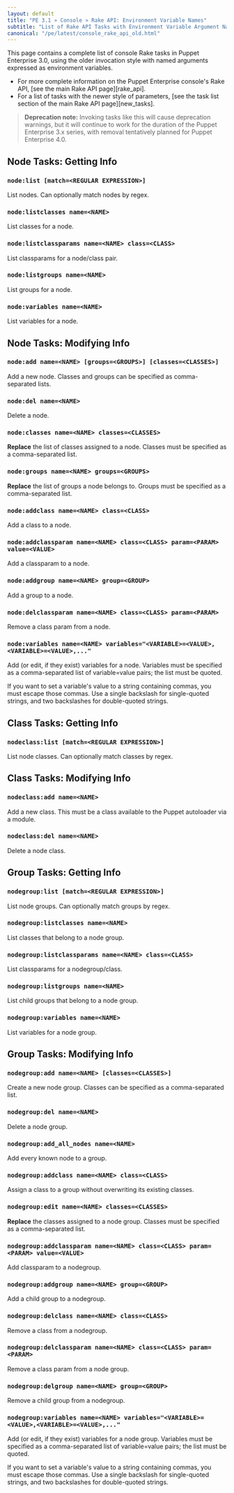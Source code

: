 ```yaml
---
layout: default
title: "PE 3.1 » Console » Rake API: Environment Variable Names"
subtitle: "List of Rake API Tasks with Environment Variable Argument Names"
canonical: "/pe/latest/console_rake_api_old.html"
---
```


This page contains a complete list of console Rake tasks in Puppet Enterprise 3.0, using the older invocation style with named arguments expressed as environment variables.

- For more complete information on the Puppet Enterprise console's Rake API, [see the main Rake API page][rake_api].
- For a list of tasks with the newer style of parameters, [see the task list section of the main Rake API page][new_tasks].

> **Deprecation note:** Invoking tasks like this will cause deprecation warnings, but it will continue to work for the duration of the Puppet Enterprise 3.x series, with removal tentatively planned for Puppet Enterprise 4.0.

Node Tasks: Getting Info
-----

### `node:list [match=<REGULAR EXPRESSION>]`

List nodes. Can optionally match nodes by regex.

### `node:listclasses name=<NAME>`

List classes for a node.

### `node:listclassparams name=<NAME> class=<CLASS>`

List classparams for a node/class pair.

### `node:listgroups name=<NAME>`

List groups for a node.

### `node:variables name=<NAME>`

List variables for a node.


Node Tasks: Modifying Info
-----

### `node:add name=<NAME> [groups=<GROUPS>] [classes=<CLASSES>]`

Add a new node. Classes and groups can be specified as comma-separated lists.

### `node:del name=<NAME>`

Delete a node.

### `node:classes name=<NAME> classes=<CLASSES>`

**Replace** the list of classes assigned to a node. Classes must be specified as a comma-separated list.

### `node:groups name=<NAME> groups=<GROUPS>`

**Replace** the list of groups a node belongs to. Groups must be specified as a comma-separated list.

### `node:addclass name=<NAME> class=<CLASS>`

Add a class to a node.

### `node:addclassparam name=<NAME> class=<CLASS> param=<PARAM> value=<VALUE>`

Add a classparam to a node.

### `node:addgroup name=<NAME> group=<GROUP>`

Add a group to a node.

### `node:delclassparam name=<NAME> class=<CLASS> param=<PARAM>`

Remove a class param from a node.

### `node:variables name=<NAME> variables="<VARIABLE>=<VALUE>,<VARIABLE>=<VALUE>,..."`

Add (or edit, if they exist) variables for a node. Variables must be specified as a comma-separated list of variable=value pairs; the list must be quoted.

If you want to set a variable's value to a string containing commas, you must escape those commas. Use a single backslash for single-quoted strings, and two backslashes for double-quoted strings.

Class Tasks: Getting Info
-----

### `nodeclass:list [match=<REGULAR EXPRESSION>]`

List node classes. Can optionally match classes by regex.

Class Tasks: Modifying Info
-----

### `nodeclass:add name=<NAME>`

Add a new class. This must be a class available to the Puppet autoloader via a module.

### `nodeclass:del name=<NAME>`

Delete a node class.

Group Tasks: Getting Info
-----

### `nodegroup:list [match=<REGULAR EXPRESSION>]`

List node groups. Can optionally match groups by regex.

### `nodegroup:listclasses name=<NAME>`

List classes that belong to a node group.

### `nodegroup:listclassparams name=<NAME> class=<CLASS>`

List classparams for a nodegroup/class.

### `nodegroup:listgroups name=<NAME>`

List child groups that belong to a node group.

### `nodegroup:variables name=<NAME>`

List variables for a node group.


Group Tasks: Modifying Info
-----

### `nodegroup:add name=<NAME> [classes=<CLASSES>]`

Create a new node group. Classes can be specified as a comma-separated list.

### `nodegroup:del name=<NAME>`

Delete a node group.

### `nodegroup:add_all_nodes name=<NAME>`

Add every known node to a group.

### `nodegroup:addclass name=<NAME> class=<CLASS>`

Assign a class to a group without overwriting its existing classes.

### `nodegroup:edit name=<NAME> classes=<CLASSES>`

**Replace** the classes assigned to a node group. Classes must be specified as a comma-separated list.

### `nodegroup:addclassparam name=<NAME> class=<CLASS> param=<PARAM> value=<VALUE>`

Add classparam to a nodegroup.

### `nodegroup:addgroup name=<NAME> group=<GROUP>`

Add a child group to a nodegroup.

### `nodegroup:delclass name=<NAME> class=<CLASS>`

Remove a class from a nodegroup.

### `nodegroup:delclassparam name=<NAME> class=<CLASS> param=<PARAM>`

Remove a class param from a node group.

### `nodegroup:delgroup name=<NAME> group=<GROUP>`

Remove a child group from a nodegroup.

### `nodegroup:variables name=<NAME> variables="<VARIABLE>=<VALUE>,<VARIABLE>=<VALUE>,..."`

Add (or edit, if they exist) variables for a node group. Variables must be specified as a comma-separated list of variable=value pairs; the list must be quoted.

If you want to set a variable's value to a string containing commas, you must escape those commas. Use a single backslash for single-quoted strings, and two backslashes for double-quoted strings.
